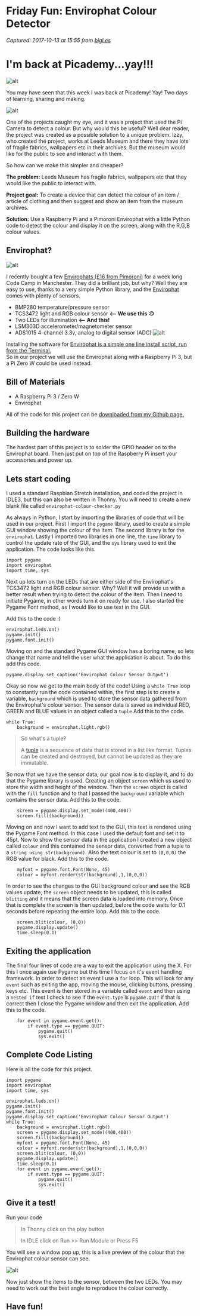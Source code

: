 # Friday Fun: Envirophat Colour Detector

_Captured: 2017-10-13 at 15:55 from [bigl.es](http://bigl.es/friday-fun-envirophat-colour-detector/)_

# I'm back at Picademy...yay!!!

![alt](https://farm5.staticflickr.com/4500/37480530396_bb79a6c8ac_z_d.jpg)

You may have seen that this week I was back at Picademy! Yay! Two days of learning, sharing and making.

![alt](https://farm5.staticflickr.com/4488/36818517584_c3975e1c43_z_d.jpg)

One of the projects caught my eye, and it was a project that used the Pi Camera to detect a colour. But why would this be useful? Well dear reader, the project was created as a possible solution to a unique problem. Izzy, who created the project, works at Leeds Museum and there they have lots of fragile fabrics, wallpapers etc in their archives. But the museum would like for the public to see and interact with them.

So how can we make this simpler and cheaper?

**The problem:** Leeds Museum has fragile fabrics, wallpapers etc that they would like the public to interact with.

**Project goal:** To create a device that can detect the colour of an item / article of clothing and then suggest and show an item from the museum archives.

**Solution:** Use a Raspberry Pi and a Pimoroni Envirophat with a little Python code to detect the colour and display it on the screen, along with the R,G,B colour values.

## Envirophat?

![alt](https://farm5.staticflickr.com/4481/37270100680_ac2cf331e5_k_d.jpg)

I recently bought a few [Envirophats (£16 from Pimoroni)](https://shop.pimoroni.com/products/enviro-phat) for a week long Code Camp in Manchester. They did a brilliant job, but why? Well they are easy to use, thanks to a very simple Python library, and the [Envirophat](https://shop.pimoroni.com/products/enviro-phat) comes with plenty of sensors.

  * BMP280 temperature/pressure sensor
  * TCS3472 light and RGB colour sensor **<\-- We use this :D**
  * Two LEDs for illumination **<\-- And this!**
  * LSM303D accelerometer/magnetometer sensor
  * ADS1015 4-channel 3.3v, analog to digital sensor (ADC)
![alt](https://farm5.staticflickr.com/4475/36818463124_8eb3c179b6_k_d.jpg)

Installing the software for [Envirophat is a simple one line install script, run from the Terminal.](https://github.com/pimoroni/enviro-phat)   
So in our project we will use the Envirophat along with a Raspberry Pi 3, but a Pi Zero W could be used instead.

## Bill of Materials

  * A Raspberry Pi 3 / Zero W
  * Envirophat

All of the code for this project can be [downloaded from my Github page.](https://github.com/lesp/FridayFun-Envirophat-Colour-Checker)

## Building the hardware

The hardest part of this project is to solder the GPIO header on to the Envirophat board. Then just put on top of the Raspberry Pi insert your accessories and power up.

## Lets start coding

I used a standard Raspbian Stretch installation, and coded the project in IDLE3, but this can also be written in Thonny. You will need to create a new blank file called `envirophat-colour-checker.py`

As always in Python, I start by importing the libraries of code that will be used in our project. First I import the `pygame` library, used to create a simple GUI window showing the colour of the item. The second library is for the `envirophat`. Lastly I imported two libraries in one line, the `time` library to control the update rate of the GUI, and the `sys` library used to exit the application. The code looks like this.
    
    
    import pygame  
    import envirophat  
    import time, sys  
    

Next up lets turn on the LEDs that are either side of the Envirophat's TCS3472 light and RGB colour sensor. Why? Well it will provide us with a better result when trying to detect the colour of the item. Then I need to initiate Pygame, in other words turn it on ready for use. I also started the Pygame Font method, as I would like to use text in the GUI.

Add this to the code :)
    
    
    envirophat.leds.on()  
    pygame.init()  
    pygame.font.init()  
    

Moving on and the standard Pygame GUI window has a boring name, so lets change that name and tell the user what the application is about. To do this add this code.
    
    
    pygame.display.set_caption('Envirophat Colour Sensor Output')  
    

Okay so now we get to the main body of the code! Using a `while True` loop to constantly run the code contained within, the first step is to create a variable, `background` which is used to store the sensor data gathered from the Envirophat's colour sensor. The sensor data is saved as individual RED, GREEN and BLUE values in an object called a `tuple` Add this to the code.
    
    
    while True:  
        background = envirophat.light.rgb()
    

> So what's a tuple?
> 
> A [tuple](https://docs.python.org/3/tutorial/datastructures.html#tuples-and-sequences) is a sequence of data that is stored in a list like format. Tuples can be created and destroyed, but cannot be updated as they are immutable.

So now that we have the sensor data, our goal now is to display it, and to do that the Pygame library is used. Creating an object `screen` which us used to store the width and height of the window. Then the `screen` object is called with the `fill` function and to that I passed the `background` variable which contains the sensor data. Add this to the code.
    
    
        screen = pygame.display.set_mode((400,400))
        screen.fill((background))
    

Moving on and now I want to add text to the GUI, this text is rendered using the Pygame Font method. In this case I used the default font and set it to 45pt. Now to show the sensor data in the application I created a new object called `colour` and this contained the sensor data, converted from a tuple to a `string using str(background)`. Also the text colour is set to `(0,0,0)` the RGB value for black. Add this to the code.
    
    
        myfont = pygame.font.Font(None, 45)
        colour = myfont.render(str(background),1,(0,0,0))
    

In order to see the changes to the GUI background colour and see the RGB values update, the `screen` object needs to be updated, this is called `blitting` and it means that the screen data is loaded into memory. Once that is complete the screen is then updated, before the code waits for 0.1 seconds before repeating the entire loop. Add this to the code.
    
    
        screen.blit(colour, (0,0))
        pygame.display.update()
        time.sleep(0.1)
    

## Exiting the application

The final four lines of code are a way to exit the application using the X. For this I once again use Pygame but this time I focus on it's event handling framework. In order to detect an event I use a `for` loop. This will look for any `event` such as exiting the app, moving the mouse, clicking buttons, pressing keys etc. This event is then stored in a variable called `event` and then using a `nested if` test I check to see if the `event.type` is `pygame.QUIT` if that is correct then I close the Pygame window and then exit the application. Add this to the code.
    
    
        for event in pygame.event.get():
            if event.type == pygame.QUIT:
                pygame.quit()
                sys.exit()
    

## Complete Code Listing

Here is all the code for this project.
    
    
    import pygame  
    import envirophat  
    import time, sys
    
    envirophat.leds.on()  
    pygame.init()  
    pygame.font.init()  
    pygame.display.set_caption('Envirophat Colour Sensor Output')  
    while True:  
        background = envirophat.light.rgb()
        screen = pygame.display.set_mode((400,400))
        screen.fill((background))
        myfont = pygame.font.Font(None, 45)
        colour = myfont.render(str(background),1,(0,0,0))
        screen.blit(colour, (0,0))
        pygame.display.update()
        time.sleep(0.1)
        for event in pygame.event.get():
            if event.type == pygame.QUIT:
                pygame.quit()
                sys.exit()
    

## Give it a test!

Run your code

> In Thonny click on the play button
> 
> In IDLE click on Run >> Run Module or Press F5

You will see a window pop up, this is a live preview of the colour that the Envirophat colour sensor can see.

![alt](https://raw.githubusercontent.com/lesp/FridayFun-Envirophat-Colour-Checker/master/Images/envirophat-colour-checker.gif)

Now just show the items to the sensor, between the two LEDs. You may need to work out the best angle to reproduce the colour correctly.

## Have fun!
